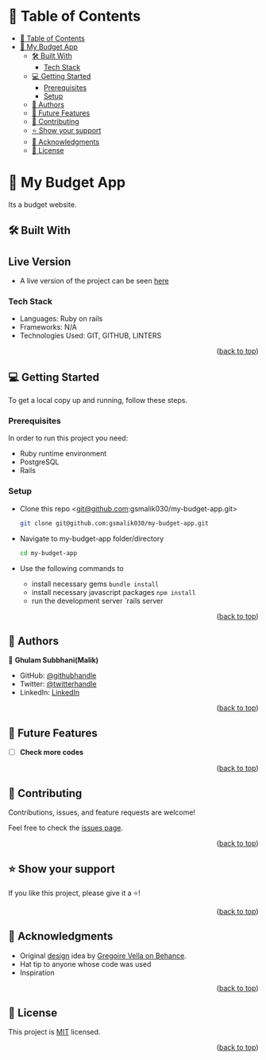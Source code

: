 # 📗 Table of Contents

- [📗 Table of Contents](#-table-of-contents)
- [📖 My Budget App ](#-my-budget-app-)
  - [🛠 Built With ](#-built-with-)
    - [Tech Stack ](#tech-stack-)
  - [💻 Getting Started ](#-getting-started-)
    - [Prerequisites](#prerequisites)
    - [Setup](#setup)
  - [👥 Authors ](#-authors-)
  - [🔭 Future Features ](#-future-features-)
  - [🤝 Contributing ](#-contributing-)
  - [⭐️ Show your support ](#️-show-your-support-)
  - [🙏 Acknowledgments ](#-acknowledgments-)
  - [📝 License ](#-license-)

# 📖 My Budget App <a name="about-project"></a>

Its a budget website.

## 🛠 Built With <a name="built-with"></a>

## Live Version

- A live version of the project can be seen [here](https://my-budget-app-nhy1.onrender.com/)

### Tech Stack <a name="tech-stack"></a>

- Languages: Ruby on rails
- Frameworks: N/A
- Technologies Used: GIT, GITHUB, LINTERS

<p align="right">(<a href="#readme-top">back to top</a>)</p>

## 💻 Getting Started <a name="getting-started"></a>

To get a local copy up and running, follow these steps.

### Prerequisites

In order to run this project you need:

- Ruby runtime environment
- PostgreSQL
- Rails

### Setup

- Clone this repo <git@github.com:gsmalik030/my-budget-app.git>

  ```bash
  git clone git@github.com:gsmalik030/my-budget-app.git
  ```

- Navigate to my-budget-app folder/directory

  ```bash
  cd my-budget-app
  ```
- Use the following commands to
    - install necessary gems `bundle install`
    - install necessary javascript packages `npm install`
    - run the development server `rails server

<p align="right">(<a href="#readme-top">back to top</a>)</p>

## 👥 Authors <a name="authors"></a>

👤 **Ghulam Subbhani(Malik)**

- GitHub: [@githubhandle](https://github.com/gsmalik030)
- Twitter: [@twitterhandle](https://twitter.com/gsmalik030)
- LinkedIn: [LinkedIn](https://www.linkedin.com/in/ghulam-subbhani-4b1281252/)


<p align="right">(<a href="#readme-top">back to top</a>)</p>

## 🔭 Future Features <a name="future-features"></a>

- [ ] **Check more codes**

<p align="right">(<a href="#readme-top">back to top</a>)</p>

## 🤝 Contributing <a name="contributing"></a>

Contributions, issues, and feature requests are welcome!

Feel free to check the [issues page](https://github.com/gsmalik030/my-budget-app/issues).

<p align="right">(<a href="#readme-top">back to top</a>)</p>

## ⭐️ Show your support <a name="support"></a>

If you like this project, please give it a ⭐️!

<p align="right">(<a href="#readme-top">back to top</a>)</p>

## 🙏 Acknowledgments <a name="acknowledgements"></a>

- Original [design](https://www.behance.net/gallery/19759151/Snapscan-iOs-design-and-branding?tracking_source=) idea by [Gregoire Vella on Behance](https://www.behance.net/gregoirevella).
- Hat tip to anyone whose code was used
- Inspiration

<p align="right">(<a href="#readme-top">back to top</a>)</p>

## 📝 License <a name="license"></a>

This project is [MIT](./LICENSE) licensed.

<p align="right">(<a href="#readme-top">back to top</a>)</p>
